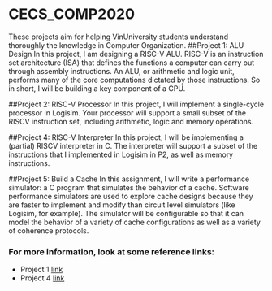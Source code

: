 # CECS_COMP2020
These projects aim for helping VinUniversity students understand thoroughly the knowledge in Computer Organization.
##Project 1: ALU Design
In this project, I am designing a RISC-V ALU. RISC-V is an instruction set architecture (ISA) that defines the functions a computer can carry out through assembly instructions. An ALU, or arithmetic and logic unit, performs many of the core computations dictated by those instructions. So in short, I will be building a key component of a CPU.

##Project 2: RISC-V Processor
In this project, I will implement a single-cycle processor in Logisim. Your processor will support a small subset of the RISCV instruction set, including arithmetic, logic and memory operations.

##Project 4: RISC-V Interpreter
In this project, I will be implementing a (partial) RISCV interpreter in C. The interpreter will support a subset of the instructions that I implemented in Logisim in P2, as well as memory instructions.

##Project 5: Build a Cache
In this assignment, I will write a performance simulator: a C program that simulates the behavior of a cache. Software performance simulators are used to explore cache designs because they are faster to implement and modify than circuit level simulators (like Logisim, for example). The simulator will be configurable so that it can model the behavior of a variety of cache configurations as well as a variety of coherence protocols.

### For more information, look at some reference links:
* Project 1 [link](https://www.cs.cornell.edu/courses/cs3410/2019sp/projects/alu/)
* Project 4 [link](https://www.cs.cornell.edu/courses/cs3410/2018fa/projects/p4/)
